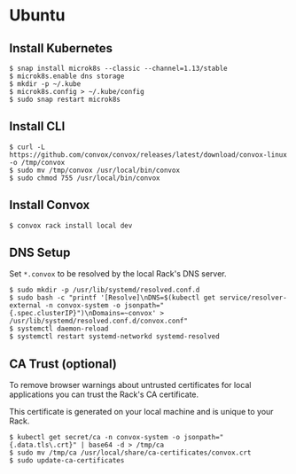 # Ubuntu

## Install Kubernetes

    $ snap install microk8s --classic --channel=1.13/stable
    $ microk8s.enable dns storage
    $ mkdir -p ~/.kube
    $ microk8s.config > ~/.kube/config
    $ sudo snap restart microk8s

## Install CLI

    $ curl -L https://github.com/convox/convox/releases/latest/download/convox-linux -o /tmp/convox
    $ sudo mv /tmp/convox /usr/local/bin/convox
    $ sudo chmod 755 /usr/local/bin/convox

## Install Convox

    $ convox rack install local dev

## DNS Setup

Set `*.convox` to be resolved by the local Rack's DNS server.

    $ sudo mkdir -p /usr/lib/systemd/resolved.conf.d
    $ sudo bash -c "printf '[Resolve]\nDNS=$(kubectl get service/resolver-external -n convox-system -o jsonpath="{.spec.clusterIP}")\nDomains=~convox' > /usr/lib/systemd/resolved.conf.d/convox.conf"
    $ systemctl daemon-reload
    $ systemctl restart systemd-networkd systemd-resolved

## CA Trust (optional)

To remove browser warnings about untrusted certificates for local applications
you can trust the Rack's CA certificate.

This certificate is generated on your local machine and is unique to your Rack.

    $ kubectl get secret/ca -n convox-system -o jsonpath="{.data.tls\.crt}" | base64 -d > /tmp/ca
    $ sudo mv /tmp/ca /usr/local/share/ca-certificates/convox.crt
    $ sudo update-ca-certificates